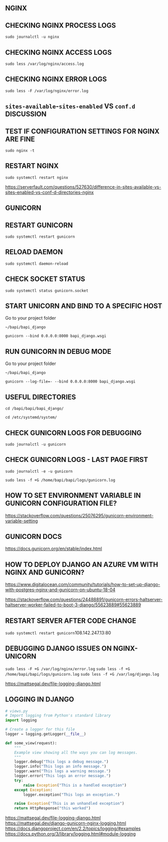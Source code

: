 ## NGINX

## CHECKING NGINX PROCESS LOGS

`sudo journalctl -u nginx`

## CHECKING NGINX ACCESS LOGS

`sudo less /var/log/nginx/access.log`

## CHECKING NGINX ERROR LOGS

`sudo less -F /var/log/nginx/error.log`

## `sites-available`-`sites-enabled` VS `conf.d` DISCUSSION

## TEST IF CONFIGURATION SETTINGS FOR NGINX ARE FINE

`sudo nginx -t`

## RESTART NGINX

`sudo systemctl restart nginx`

<https://serverfault.com/questions/527630/difference-in-sites-available-vs-sites-enabled-vs-conf-d-directories-nginx>

## GUNICORN

## RESTART GUNICORN

`sudo systemctl restart gunicorn`

## RELOAD DAEMON

`sudo systemctl daemon-reload`

## CHECK SOCKET STATUS

`sudo systemctl status gunicorn.socket`

## START UNICORN AND BIND TO A SPECIFIC HOST

Go to your project folder

`~/bapi/bapi_django`

`gunicorn --bind 0.0.0.0:8000 bapi_django.wsgi`

## RUN GUNICORN IN DEBUG MODE

Go to your project folder

`~/bapi/bapi_django`

`gunicorn --log-file=- --bind 0.0.0.0:8000 bapi_django.wsgi`

## USEFUL DIRECTORIES

`cd /bapi/bapi/bapi_django/`

`cd /etc/systemd/system/`

## CHECK GUNICORN LOGS FOR DEBUGGING

`sudo journalctl -u gunicorn`

## CHECK GUNICORN LOGS - LAST PAGE FIRST

`sudo journalctl -e -u gunicorn`

`sudo less -f +G /home/bapi/bapi/logs/gunicorn.log`

## HOW TO SET ENVIRONMENT VARIABLE IN GUNICORN CONFIGURATION FILE?

<https://stackoverflow.com/questions/25076295/gunicorn-environment-variable-setting>

## GUNICORN DOCS

<https://docs.gunicorn.org/en/stable/index.html>

## HOW TO DEPLOY DJANGO AN AZURE VM WITH NGINX AND GUNICORN?

<https://www.digitalocean.com/community/tutorials/how-to-set-up-django-with-postgres-nginx-and-gunicorn-on-ubuntu-18-04>

<https://stackoverflow.com/questions/24488891/gunicorn-errors-haltserver-haltserver-worker-failed-to-boot-3-django/55623889#55623889>

## RESTART SERVER AFTER CODE CHANGE

`sudo systemctl restart gunicorn`108.142.247.13:80

## DEBUGGING DJANGO ISSUES ON NGINX-UNICORN

`sudo less -F +G /var/log/nginx/error.log`
`sudo less -f +G /home/bapi/bapi/logs/gunicorn.log`
`sudo less -f +G /var/log/django.log`

<https://mattsegal.dev/file-logging-django.html>

## LOGGING IN DJANGO

```python
# views.py
# Import logging from Python's standard library
import logging

# Create a logger for this file
logger = logging.getLogger(__file__)

def some_view(request):
    """
    Example view showing all the ways you can log messages.
    """
    logger.debug("This logs a debug message.")
    logger.info("This logs an info message.")
    logger.warn("This logs a warning message.")
    logger.error("This logs an error message.")
    try:
        raise Exception("This is a handled exception")
    except Exception:
        logger.exception("This logs an exception.")

    raise Exception("This is an unhandled exception")
    return HttpResponse("this worked")
```

<https://mattsegal.dev/file-logging-django.html>
<https://mattsegal.dev/django-gunicorn-nginx-logging.html>
<https://docs.djangoproject.com/en/2.2/topics/logging/#examples>
<https://docs.python.org/3/library/logging.html#module-logging>
